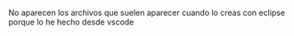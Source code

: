 No aparecen los archivos que suelen aparecer cuando lo creas con eclipse porque lo he hecho desde vscode
